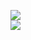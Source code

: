 [![](https://img.shields.io/badge/Made%20With-Github%20Spray-lightgrey.svg?style=for-the-badge&logo=github)](https://github.com/Annihil/github-spray#25604)  
[![](https://i.imgur.com/2DrTn0Z.gif)](https://github.com/Annihil/github-spray)